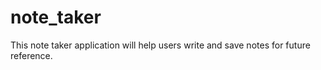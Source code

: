 # note_taker
This note taker application will help users write and save notes for future reference.
